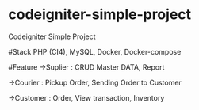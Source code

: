 # codeigniter-simple-project
Codeigniter Simple Project

#Stack
PHP (CI4), MySQL, Docker, Docker-compose

#Feature
->Suplier : CRUD Master DATA, Report

->Courier : Pickup Order, Sending Order to Customer

->Customer : Order, View transaction, Inventory
